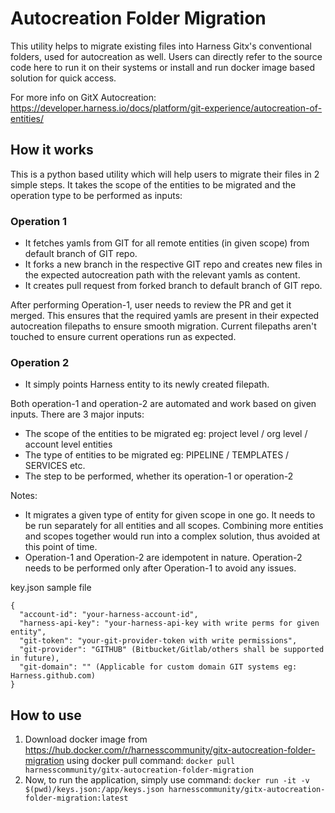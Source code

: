 # Autocreation Folder Migration

This utility helps to migrate existing files into Harness Gitx's conventional folders, used for autocreation as well. Users can directly refer to the source code here to run it on their systems or install and run docker image based solution for quick access.

For more info on GitX Autocreation: https://developer.harness.io/docs/platform/git-experience/autocreation-of-entities/

## How it works

This is a python based utility which will help users to migrate their files in 2 simple steps. It takes the scope of the entities to be migrated and the operation type to be performed as inputs:
### Operation 1

- It fetches yamls from GIT for all remote entities (in given scope) from default branch of GIT repo.
- It forks a new branch in the respective GIT repo and creates new files in the expected autocreation path with the relevant yamls as content.
- It creates pull request from forked branch to default branch of GIT repo.

After performing Operation-1, user needs to review the PR and get it merged. This ensures that the required yamls are present in their expected autocreation filepaths to ensure smooth migration. Current filepaths aren't touched to ensure current operations run as expected.

### Operation 2

- It simply points Harness entity to its newly created filepath.

Both operation-1 and operation-2 are automated and work based on given inputs. There are 3 major inputs:
- The scope of the entities to be migrated eg: project level / org level / account level entities
- The type of entities to be migrated eg: PIPELINE / TEMPLATES / SERVICES etc.
- The step to be performed, whether its operation-1 or operation-2

Notes:
- It migrates a given type of entity for given scope in one go. It needs to be run separately for all entities and all scopes. Combining more entities and scopes together would run into a complex solution, thus avoided at this point of time.
- Operation-1 and Operation-2 are idempotent in nature. Operation-2 needs to be performed only after Operation-1 to avoid any issues.


key.json sample file
```
{
  "account-id": "your-harness-account-id",
  "harness-api-key": "your-harness-api-key with write perms for given entity",
  "git-token": "your-git-provider-token with write permissions",
  "git-provider": "GITHUB" (Bitbucket/Gitlab/others shall be supported in future),
  "git-domain": "" (Applicable for custom domain GIT systems eg: Harness.github.com)
}
```





## How to use

1. Download docker image from https://hub.docker.com/r/harnesscommunity/gitx-autocreation-folder-migration using docker pull command: ```docker pull harnesscommunity/gitx-autocreation-folder-migration```
2. Now, to run the application, simply use command: `docker run -it -v $(pwd)/keys.json:/app/keys.json harnesscommunity/gitx-autocreation-folder-migration:latest`


